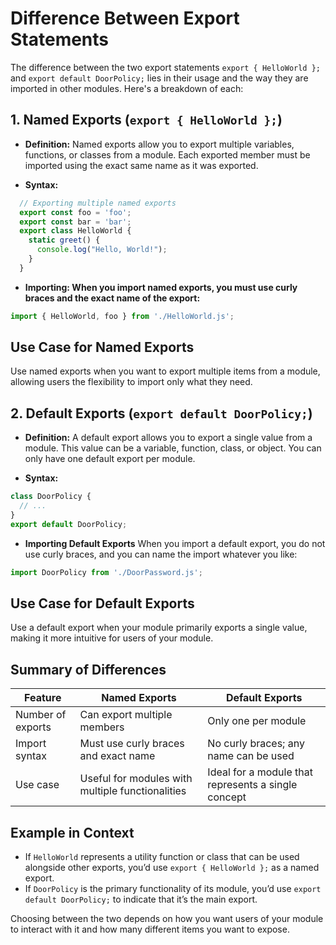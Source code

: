 # Difference Between Export Statements

The difference between the two export statements `export { HelloWorld };` and `export default DoorPolicy;` lies in their usage and the way they are imported in other modules. Here's a breakdown of each:

## 1. Named Exports (`export { HelloWorld };`)

- **Definition:** Named exports allow you to export multiple variables, functions, or classes from a module. Each exported member must be imported using the exact same name as it was exported.

- **Syntax:**

```javascript
  // Exporting multiple named exports
  export const foo = 'foo';
  export const bar = 'bar';
  export class HelloWorld {
    static greet() {
      console.log("Hello, World!");
    }
  }
```

- **Importing: When you import named exports, you must use curly braces and the exact name of the export:**

```javascript
import { HelloWorld, foo } from './HelloWorld.js';
```

## Use Case for Named Exports

Use named exports when you want to export multiple items from a module, allowing users the flexibility to import only what they need.

## 2. Default Exports (`export default DoorPolicy;`)

- **Definition:** A default export allows you to export a single value from a module. This value can be a variable, function, class, or object. You can only have one default export per module.

- **Syntax:**

```javascript
class DoorPolicy {
  // ...
}
export default DoorPolicy;
```

- **Importing Default Exports** When you import a default export, you do not use curly braces, and you can name the import whatever you like:

```javascript
import DoorPolicy from './DoorPassword.js';
```

## Use Case for Default Exports

Use a default export when your module primarily exports a single value, making it more intuitive for users of your module.

## Summary of Differences

| Feature                   | Named Exports                   | Default Exports             |
|---------------------------|----------------------------------|------------------------------|
| Number of exports         | Can export multiple members      | Only one per module          |
| Import syntax             | Must use curly braces and exact name | No curly braces; any name can be used |
| Use case                 | Useful for modules with multiple functionalities | Ideal for a module that represents a single concept |

## Example in Context

- If `HelloWorld` represents a utility function or class that can be used alongside other exports, you’d use `export { HelloWorld };` as a named export.
- If `DoorPolicy` is the primary functionality of its module, you’d use `export default DoorPolicy;` to indicate that it’s the main export.

Choosing between the two depends on how you want users of your module to interact with it and how many different items you want to expose.
